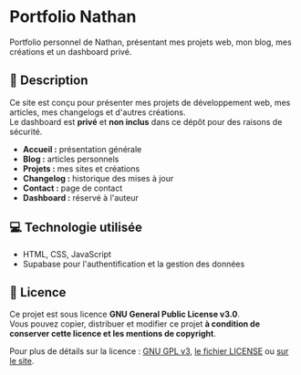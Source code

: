 # Portfolio Nathan

Portfolio personnel de Nathan, présentant mes projets web, mon blog, mes créations et un dashboard privé.

## 📄 Description

Ce site est conçu pour présenter mes projets de développement web, mes articles, mes changelogs et d'autres créations.  
Le dashboard est **privé** et **non inclus** dans ce dépôt pour des raisons de sécurité.

- **Accueil :** présentation générale
- **Blog :** articles personnels
- **Projets :** mes sites et créations
- **Changelog :** historique des mises à jour
- **Contact :** page de contact
- **Dashboard :** réservé à l'auteur

## 💻 Technologie utilisée

- HTML, CSS, JavaScript
- Supabase pour l'authentification et la gestion des données

## 📜 Licence

Ce projet est sous licence **GNU General Public License v3.0**.  
Vous pouvez copier, distribuer et modifier ce projet **à condition de conserver cette licence et les mentions de copyright**.  

Pour plus de détails sur la licence : [GNU GPL v3](https://www.gnu.org/licenses/), [le fichier LICENSE](https://github.com/Nathan260300/Nathan-The-Coder_NATHAN-WEBSITE/blob/main/LICENSE) ou [sur le site](https://nathan-the-coder.netlify.app/license).
